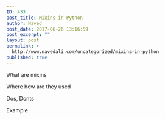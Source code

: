 ```yaml
---
ID: 433
post_title: Mixins in Python
author: Naved
post_date: 2017-06-26 13:16:59
post_excerpt: ""
layout: post
permalink: >
  http://www.navedali.com/uncategorized/mixins-in-python
published: true
---
```

What are mixins

Where how are they used

Dos, Donts

Example